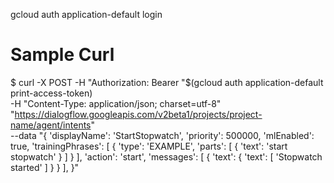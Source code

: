 gcloud auth application-default login

# Sample Curl
$ curl -X POST -H "Authorization: Bearer "$(gcloud auth application-default print-access-token) \
    -H "Content-Type: application/json; charset=utf-8" \
    "https://dialogflow.googleapis.com/v2beta1/projects/project-name/agent/intents" \
    --data "{
        'displayName': 'StartStopwatch',
        'priority': 500000,
        'mlEnabled': true,
        'trainingPhrases': [
            {
                'type': 'EXAMPLE',
                'parts': [
                    {
                        'text': 'start stopwatch'
                    }
                ]
            }
        ],
        'action': 'start',
        'messages': [
            {
                'text': {
                    'text': [
                        'Stopwatch started'
                    ]
                }
            }
        ],
    }"
